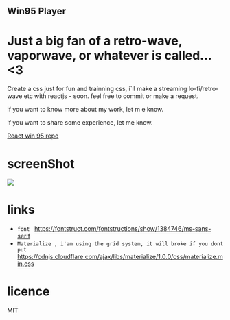 ## Win95 Player

# Just a big fan of a retro-wave, vaporwave, or whatever is called... <3

Create a css just for fun and trainning css, i`ll make a streaming lo-fi/retro-wave etc with reactjs - soon.
feel free to commit or make a request.

if you want to know more about my work, let m e know. 

if you want to share some experience, let me know.

<a href ='https://github.com/Chyper00/win95-player-reactjs'> React win 95 repo</a>


# screenShot

<img src='https://i.imgur.com/1otFXIX.png'/>


# links 

* `font ` https://fontstruct.com/fontstructions/show/1384746/ms-sans-serif 
* ` Materialize , i'am using the grid system, it will broke if you dont put ` https://cdnjs.cloudflare.com/ajax/libs/materialize/1.0.0/css/materialize.min.css

# licence

MIT
